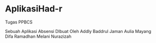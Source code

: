 # AplikasiHad-r
Tugas PPBCS


Sebuah Aplikasi Absensi DIbuat Oleh
  Addly Baddrul Jaman
  Aulia Mayang
  Difa Ramadhan
  Melani Nurazizah
